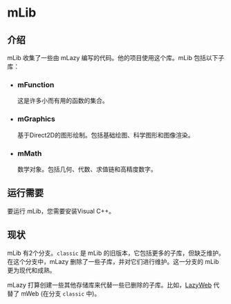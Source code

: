 # mLib

## 介绍

mLib 收集了一些由 mLazy 编写的代码。他的项目使用这个库。mLib 包括以下子库：

- ### mFunction

  这是许多小而有用的函数的集合。

- ### mGraphics

  基于Direct2D的图形绘制。包括基础绘图、科学图形和图像渲染。

- ### mMath

  数学对象。包括几何、代数、求值链和高精度数字。

## 运行需要

要运行 mLib，您需要安装Visual C++。

## 现状

mLib 有2个分支。`classic` 是 mLib 的旧版本，它包括更多的子库，但缺乏维护。在这个分支中，mLazy 删除了一些子库，并对它们进行维护。这一分支的 mLib 更为现代和成熟。

mLazy 打算创建一些其他存储库来代替一些已删除的子库。比如，[LazyWeb](github.com/masterlazy/lazyweb) 代替了 mWeb (在分支 `classic` 中)。

